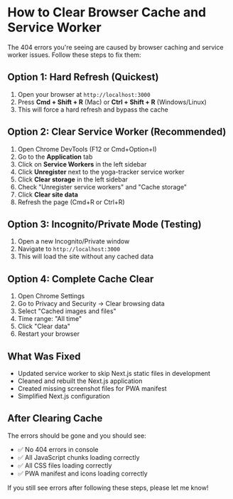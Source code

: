 # How to Clear Browser Cache and Service Worker

The 404 errors you're seeing are caused by browser caching and service worker issues. Follow these steps to fix them:

## Option 1: Hard Refresh (Quickest)
1. Open your browser at `http://localhost:3000`
2. Press **Cmd + Shift + R** (Mac) or **Ctrl + Shift + R** (Windows/Linux)
3. This will force a hard refresh and bypass the cache

## Option 2: Clear Service Worker (Recommended)
1. Open Chrome DevTools (F12 or Cmd+Option+I)
2. Go to the **Application** tab
3. Click on **Service Workers** in the left sidebar
4. Click **Unregister** next to the yoga-tracker service worker
5. Click **Clear storage** in the left sidebar
6. Check "Unregister service workers" and "Cache storage"
7. Click **Clear site data**
8. Refresh the page (Cmd+R or Ctrl+R)

## Option 3: Incognito/Private Mode (Testing)
1. Open a new Incognito/Private window
2. Navigate to `http://localhost:3000`
3. This will load the site without any cached data

## Option 4: Complete Cache Clear
1. Open Chrome Settings
2. Go to Privacy and Security → Clear browsing data
3. Select "Cached images and files"
4. Time range: "All time"
5. Click "Clear data"
6. Restart your browser

## What Was Fixed
- Updated service worker to skip Next.js static files in development
- Cleaned and rebuilt the Next.js application
- Created missing screenshot files for PWA manifest
- Simplified Next.js configuration

## After Clearing Cache
The errors should be gone and you should see:
- ✅ No 404 errors in console
- ✅ All JavaScript chunks loading correctly
- ✅ All CSS files loading correctly
- ✅ PWA manifest and icons loading correctly

If you still see errors after following these steps, please let me know!

